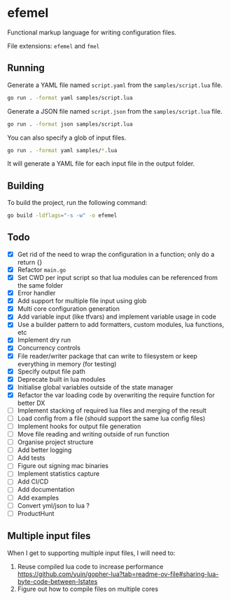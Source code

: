# efemel

Functional markup language for writing configuration files.

File extensions: `efemel` and `fmel`

## Running

Generate a YAML file named `script.yaml` from the `samples/script.lua` file.

```bash
go run . -format yaml samples/script.lua
```

Generate a JSON file named `script.json` from the `samples/script.lua` file.

```bash
go run . -format json samples/script.lua
```

You can also specify a glob of input files.

```bash
go run . -format yaml samples/*.lua
```

It will generate a YAML file for each input file in the output folder.

## Building

To build the project, run the following command:

```bash
go build -ldflags="-s -w" -o efemel
```

## Todo

- [x] Get rid of the need to wrap the configuration in a function; only do a return {}
- [x] Refactor `main.go`
- [x] Set CWD per input script so that lua modules can be referenced from the same folder
- [x] Error handler
- [x] Add support for multiple file input using glob
- [x] Multi core configuration generation
- [x] Add variable input (like tfvars) and implement variable usage in code
- [x] Use a builder pattern to add formatters, custom modules, lua functions, etc
- [x] Implement dry run
- [x] Concurrency controls
- [x] File reader/writer package that can write to filesystem or keep everything in memory (for testing)
- [x] Specify output file path
- [x] Deprecate built in lua modules
- [x] Initialise global variables outside of the state manager
- [x] Refactor the var loading code by overwriting the require function for better DX
- [ ] Implement stacking of required lua files and merging of the result
- [ ] Load config from a file (should support the same lua config files)
- [ ] Implement hooks for output file generation
- [ ] Move file reading and writing outside of run function
- [ ] Organise project structure
- [ ] Add better logging
- [ ] Add tests
- [ ] Figure out signing mac binaries
- [ ] Implement statistics capture
- [ ] Add CI/CD
- [ ] Add documentation
- [ ] Add examples
- [ ] Convert yml/json to lua ?
- [ ] ProductHunt

## Multiple input files

When I get to supporting multiple input files, I will need to:

1. Reuse compiled lua code to increase performance https://github.com/yuin/gopher-lua?tab=readme-ov-file#sharing-lua-byte-code-between-lstates
2. Figure out how to compile files on multiple cores
